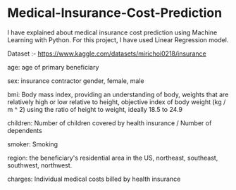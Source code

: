 # Medical-Insurance-Cost-Prediction

 I have explained about medical insurance cost prediction using Machine Learning with Python. For this project, I have used Linear Regression model.
 
Dataset :- https://www.kaggle.com/datasets/mirichoi0218/insurance

age: age of primary beneficiary

sex: insurance contractor gender, female, male

bmi: Body mass index, providing an understanding of body, weights that are relatively high or low relative to height,
objective index of body weight (kg / m ^ 2) using the ratio of height to weight, ideally 18.5 to 24.9

children: Number of children covered by health insurance / Number of dependents

smoker: Smoking

region: the beneficiary's residential area in the US, northeast, southeast, southwest, northwest.

charges: Individual medical costs billed by health insurance
